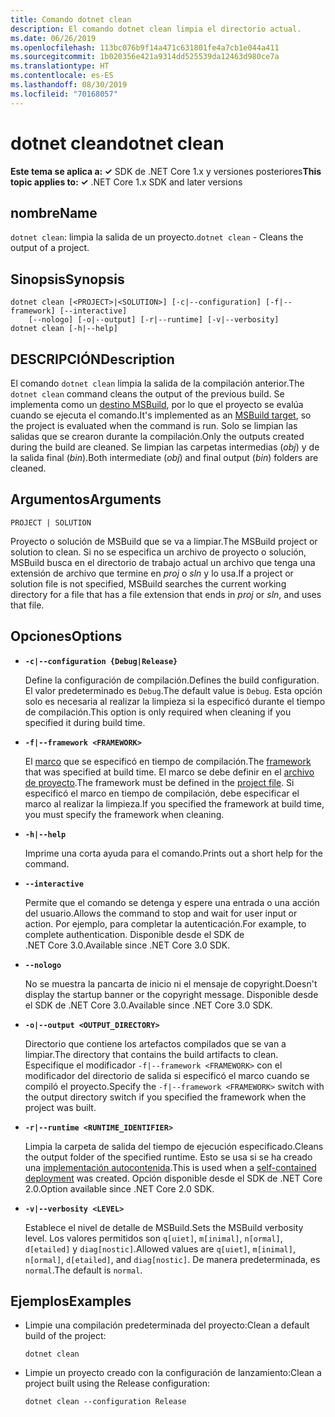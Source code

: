 ```yaml
---
title: Comando dotnet clean
description: El comando dotnet clean limpia el directorio actual.
ms.date: 06/26/2019
ms.openlocfilehash: 113bc076b9f14a471c631801fe4a7cb1e044a411
ms.sourcegitcommit: 1b020356e421a9314dd525539da12463d980ce7a
ms.translationtype: HT
ms.contentlocale: es-ES
ms.lasthandoff: 08/30/2019
ms.locfileid: "70168057"
---
```

# <a name="dotnet-clean"></a><span data-ttu-id="3f3bb-103">dotnet clean</span><span class="sxs-lookup"><span data-stu-id="3f3bb-103">dotnet clean</span></span>

<span data-ttu-id="3f3bb-104">**Este tema se aplica a: ✓** SDK de .NET Core 1.x y versiones posteriores</span><span class="sxs-lookup"><span data-stu-id="3f3bb-104">**This topic applies to: ✓** .NET Core 1.x SDK and later versions</span></span>

<!-- todo: uncomment when all CLI commands are reviewed
[!INCLUDE [topic-appliesto-net-core-all](../../../includes/topic-appliesto-net-core-all.md)]
-->

## <a name="name"></a><span data-ttu-id="3f3bb-105">nombre</span><span class="sxs-lookup"><span data-stu-id="3f3bb-105">Name</span></span>

<span data-ttu-id="3f3bb-106">`dotnet clean`: limpia la salida de un proyecto.</span><span class="sxs-lookup"><span data-stu-id="3f3bb-106">`dotnet clean` - Cleans the output of a project.</span></span>

## <a name="synopsis"></a><span data-ttu-id="3f3bb-107">Sinopsis</span><span class="sxs-lookup"><span data-stu-id="3f3bb-107">Synopsis</span></span>

```console
dotnet clean [<PROJECT>|<SOLUTION>] [-c|--configuration] [-f|--framework] [--interactive] 
    [--nologo] [-o|--output] [-r|--runtime] [-v|--verbosity]
dotnet clean [-h|--help]
```

## <a name="description"></a><span data-ttu-id="3f3bb-108">DESCRIPCIÓN</span><span class="sxs-lookup"><span data-stu-id="3f3bb-108">Description</span></span>

<span data-ttu-id="3f3bb-109">El comando `dotnet clean` limpia la salida de la compilación anterior.</span><span class="sxs-lookup"><span data-stu-id="3f3bb-109">The `dotnet clean` command cleans the output of the previous build.</span></span> <span data-ttu-id="3f3bb-110">Se implementa como un [destino MSBuild](/visualstudio/msbuild/msbuild-targets), por lo que el proyecto se evalúa cuando se ejecuta el comando.</span><span class="sxs-lookup"><span data-stu-id="3f3bb-110">It's implemented as an [MSBuild target](/visualstudio/msbuild/msbuild-targets), so the project is evaluated when the command is run.</span></span> <span data-ttu-id="3f3bb-111">Solo se limpian las salidas que se crearon durante la compilación.</span><span class="sxs-lookup"><span data-stu-id="3f3bb-111">Only the outputs created during the build are cleaned.</span></span> <span data-ttu-id="3f3bb-112">Se limpian las carpetas intermedias (*obj*) y de la salida final (*bin*).</span><span class="sxs-lookup"><span data-stu-id="3f3bb-112">Both intermediate (*obj*) and final output (*bin*) folders are cleaned.</span></span>

## <a name="arguments"></a><span data-ttu-id="3f3bb-113">Argumentos</span><span class="sxs-lookup"><span data-stu-id="3f3bb-113">Arguments</span></span>

`PROJECT | SOLUTION`

<span data-ttu-id="3f3bb-114">Proyecto o solución de MSBuild que se va a limpiar.</span><span class="sxs-lookup"><span data-stu-id="3f3bb-114">The MSBuild project or solution to clean.</span></span> <span data-ttu-id="3f3bb-115">Si no se especifica un archivo de proyecto o solución, MSBuild busca en el directorio de trabajo actual un archivo que tenga una extensión de archivo que termine en *proj* o *sln* y lo usa.</span><span class="sxs-lookup"><span data-stu-id="3f3bb-115">If a project or solution file is not specified, MSBuild searches the current working directory for a file that has a file extension that ends in *proj* or *sln*, and uses that file.</span></span>

## <a name="options"></a><span data-ttu-id="3f3bb-116">Opciones</span><span class="sxs-lookup"><span data-stu-id="3f3bb-116">Options</span></span>

* **`-c|--configuration {Debug|Release}`**

  <span data-ttu-id="3f3bb-117">Define la configuración de compilación.</span><span class="sxs-lookup"><span data-stu-id="3f3bb-117">Defines the build configuration.</span></span> <span data-ttu-id="3f3bb-118">El valor predeterminado es `Debug`.</span><span class="sxs-lookup"><span data-stu-id="3f3bb-118">The default value is `Debug`.</span></span> <span data-ttu-id="3f3bb-119">Esta opción solo es necesaria al realizar la limpieza si la especificó durante el tiempo de compilación.</span><span class="sxs-lookup"><span data-stu-id="3f3bb-119">This option is only required when cleaning if you specified it during build time.</span></span>

* **`-f|--framework <FRAMEWORK>`**

  <span data-ttu-id="3f3bb-120">El [marco](../../standard/frameworks.md) que se especificó en tiempo de compilación.</span><span class="sxs-lookup"><span data-stu-id="3f3bb-120">The [framework](../../standard/frameworks.md) that was specified at build time.</span></span> <span data-ttu-id="3f3bb-121">El marco se debe definir en el [archivo de proyecto](csproj.md).</span><span class="sxs-lookup"><span data-stu-id="3f3bb-121">The framework must be defined in the [project file](csproj.md).</span></span> <span data-ttu-id="3f3bb-122">Si especificó el marco en tiempo de compilación, debe especificar el marco al realizar la limpieza.</span><span class="sxs-lookup"><span data-stu-id="3f3bb-122">If you specified the framework at build time, you must specify the framework when cleaning.</span></span>

* **`-h|--help`**

  <span data-ttu-id="3f3bb-123">Imprime una corta ayuda para el comando.</span><span class="sxs-lookup"><span data-stu-id="3f3bb-123">Prints out a short help for the command.</span></span>

* **`--interactive`**

  <span data-ttu-id="3f3bb-124">Permite que el comando se detenga y espere una entrada o una acción del usuario.</span><span class="sxs-lookup"><span data-stu-id="3f3bb-124">Allows the command to stop and wait for user input or action.</span></span> <span data-ttu-id="3f3bb-125">Por ejemplo, para completar la autenticación.</span><span class="sxs-lookup"><span data-stu-id="3f3bb-125">For example, to complete authentication.</span></span> <span data-ttu-id="3f3bb-126">Disponible desde el SDK de .NET Core 3.0.</span><span class="sxs-lookup"><span data-stu-id="3f3bb-126">Available since .NET Core 3.0 SDK.</span></span>

* **`--nologo`**

  <span data-ttu-id="3f3bb-127">No se muestra la pancarta de inicio ni el mensaje de copyright.</span><span class="sxs-lookup"><span data-stu-id="3f3bb-127">Doesn't display the startup banner or the copyright message.</span></span> <span data-ttu-id="3f3bb-128">Disponible desde el SDK de .NET Core 3.0.</span><span class="sxs-lookup"><span data-stu-id="3f3bb-128">Available since .NET Core 3.0 SDK.</span></span>

* **`-o|--output <OUTPUT_DIRECTORY>`**

  <span data-ttu-id="3f3bb-129">Directorio que contiene los artefactos compilados que se van a limpiar.</span><span class="sxs-lookup"><span data-stu-id="3f3bb-129">The directory that contains the build artifacts to clean.</span></span> <span data-ttu-id="3f3bb-130">Especifique el modificador `-f|--framework <FRAMEWORK>` con el modificador del directorio de salida si especificó el marco cuando se compiló el proyecto.</span><span class="sxs-lookup"><span data-stu-id="3f3bb-130">Specify the `-f|--framework <FRAMEWORK>` switch with the output directory switch if you specified the framework when the project was built.</span></span>

* **`-r|--runtime <RUNTIME_IDENTIFIER>`**

  <span data-ttu-id="3f3bb-131">Limpia la carpeta de salida del tiempo de ejecución especificado.</span><span class="sxs-lookup"><span data-stu-id="3f3bb-131">Cleans the output folder of the specified runtime.</span></span> <span data-ttu-id="3f3bb-132">Esto se usa si se ha creado una [implementación autocontenida](../deploying/index.md#self-contained-deployments-scd).</span><span class="sxs-lookup"><span data-stu-id="3f3bb-132">This is used when a [self-contained deployment](../deploying/index.md#self-contained-deployments-scd) was created.</span></span> <span data-ttu-id="3f3bb-133">Opción disponible desde el SDK de .NET Core 2.0.</span><span class="sxs-lookup"><span data-stu-id="3f3bb-133">Option available since .NET Core 2.0 SDK.</span></span>

* **`-v|--verbosity <LEVEL>`**

  <span data-ttu-id="3f3bb-134">Establece el nivel de detalle de MSBuild.</span><span class="sxs-lookup"><span data-stu-id="3f3bb-134">Sets the MSBuild verbosity level.</span></span> <span data-ttu-id="3f3bb-135">Los valores permitidos son `q[uiet]`, `m[inimal]`, `n[ormal]`, `d[etailed]` y `diag[nostic]`.</span><span class="sxs-lookup"><span data-stu-id="3f3bb-135">Allowed values are `q[uiet]`, `m[inimal]`, `n[ormal]`, `d[etailed]`, and `diag[nostic]`.</span></span> <span data-ttu-id="3f3bb-136">De manera predeterminada, es `normal`.</span><span class="sxs-lookup"><span data-stu-id="3f3bb-136">The default is `normal`.</span></span>

## <a name="examples"></a><span data-ttu-id="3f3bb-137">Ejemplos</span><span class="sxs-lookup"><span data-stu-id="3f3bb-137">Examples</span></span>

* <span data-ttu-id="3f3bb-138">Limpie una compilación predeterminada del proyecto:</span><span class="sxs-lookup"><span data-stu-id="3f3bb-138">Clean a default build of the project:</span></span>

  ```console
  dotnet clean
  ```

* <span data-ttu-id="3f3bb-139">Limpie un proyecto creado con la configuración de lanzamiento:</span><span class="sxs-lookup"><span data-stu-id="3f3bb-139">Clean a project built using the Release configuration:</span></span>

  ```console
  dotnet clean --configuration Release
  ```
